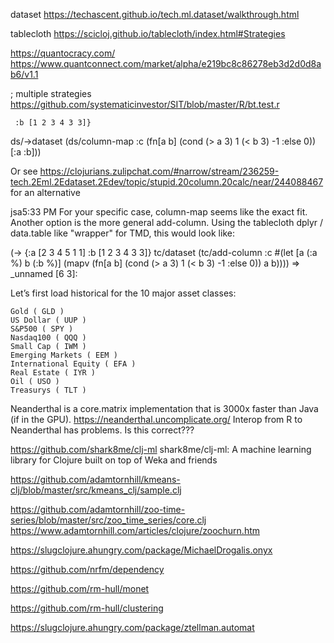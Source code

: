 
dataset
https://techascent.github.io/tech.ml.dataset/walkthrough.html

tablecloth
https://scicloj.github.io/tablecloth/index.html#Strategies

https://quantocracy.com/
https://www.quantconnect.com/market/alpha/e219bc8c86278eb3d2d0d8ab6/v1.1


; multiple strategies
https://github.com/systematicinvestor/SIT/blob/master/R/bt.test.r




     :b [1 2 3 4 3 3]}
  ds/->dataset
  (ds/column-map
   :c (fn[a b]
        (cond
          (> a 3) 1
          (< b 3) -1
          :else 0))
   [:a :b]))

   Or see https://clojurians.zulipchat.com/#narrow/stream/236259-tech.2Eml.2Edataset.2Edev/topic/stupid.20column.20calc/near/244088467 for an alternative

   jsa5:33 PM
For your specific case, column-map seems like the exact fit. Another option is the more general add-column. Using the tablecloth dplyr / data.table like "wrapper" for TMD, this would look like:

(-> {:a [2 3 4 5 1 1]
     :b [1 2 3 4 3 3]}
  tc/dataset
  (tc/add-column
   :c #(let [a (:a %)
             b (:b %)]
        (mapv (fn[a b]
                (cond
                  (> a 3) 1
                  (< b 3) -1
                  :else 0))
              a b))))
=> _unnamed [6 3]:

Let’s first load historical for the 10 major asset classes:

    Gold ( GLD )
    US Dollar ( UUP )
    S&P500 ( SPY )
    Nasdaq100 ( QQQ )
    Small Cap ( IWM )
    Emerging Markets ( EEM )
    International Equity ( EFA )
    Real Estate ( IYR )
    Oil ( USO )
    Treasurys ( TLT )


Neanderthal is a core.matrix implementation that is 3000x faster than Java (if in the GPU).
https://neanderthal.uncomplicate.org/
Interop from R to Neanderthal has problems. Is this correct???


https://github.com/shark8me/clj-ml
shark8me/clj-ml: A machine learning library for Clojure built on top of Weka and friends

https://github.com/adamtornhill/kmeans-clj/blob/master/src/kmeans_clj/sample.clj


https://github.com/adamtornhill/zoo-time-series/blob/master/src/zoo_time_series/core.clj
https://www.adamtornhill.com/articles/clojure/zoochurn.htm

https://slugclojure.ahungry.com/package/MichaelDrogalis.onyx


https://github.com/nrfm/dependency


https://github.com/rm-hull/monet


https://github.com/rm-hull/clustering


https://slugclojure.ahungry.com/package/ztellman.automat